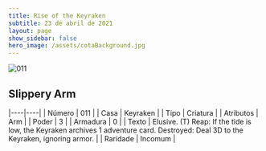 ```yaml
---
title: Rise of the Keyraken
subtitle: 23 de abril de 2021
layout: page
show_sidebar: false
hero_image: /assets/cotaBackground.jpg
---
```


![011](https://cards-keyforge.s3.eu-north-1.amazonaws.com/media/en/rotk/011.png)

## Slippery Arm

|----|----|
| Número | 011 |
| Casa | Keyraken |
| Tipo | Criatura |
| Atributos | Arm |
| Poder | 3 |
| Armadura | 0 |
| Texto | Elusive. (T) Reap: If the tide is low, the Keyraken  archives 1 adventure card. Destroyed: Deal 3D to the Keyraken,  ignoring armor. |
| Raridade | Incomum |
